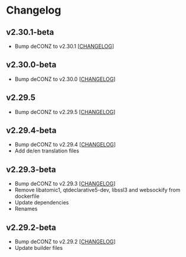 # Changelog

## v2.30.1-beta

- Bump deCONZ to v2.30.1 [[CHANGELOG](https://github.com/dresden-elektronik/deconz-rest-plugin/releases/tag/v2.30.1-beta)]

## v2.30.0-beta

- Bump deCONZ to v2.30.0 [[CHANGELOG](https://github.com/dresden-elektronik/deconz-rest-plugin/releases/tag/v2.30.0-beta)]

## v2.29.5

- Bump deCONZ to v2.29.5 [[CHANGELOG](https://github.com/dresden-elektronik/deconz-rest-plugin/releases/tag/v2.29.5)]

## v2.29.4-beta

- Bump deCONZ to v2.29.4 [[CHANGELOG](https://github.com/dresden-elektronik/deconz-rest-plugin/releases/tag/v2.29.4-beta)]
- Add de/en translation files

## v2.29.3-beta

- Bump deCONZ to v2.29.3 [[CHANGELOG](https://github.com/dresden-elektronik/deconz-rest-plugin/releases/tag/v2.29.3-beta)]
- Remove libatomic1, qtdeclarative5-dev, libssl3 and websockify from dockerfile
- Update dependencies
- Renames

## v2.29.2-beta

- Bump deCONZ to v2.29.2 [[CHANGELOG](https://github.com/dresden-elektronik/deconz-rest-plugin/releases/tag/v2.29.2-beta)]
- Update builder files
